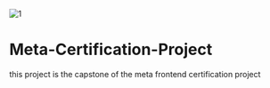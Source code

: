 ![1](https://github.com/user-attachments/assets/0dad53d6-8444-4fb9-8725-ebab23f7ad16)
# Meta-Certification-Project
this project is the capstone  of the meta frontend certification project
